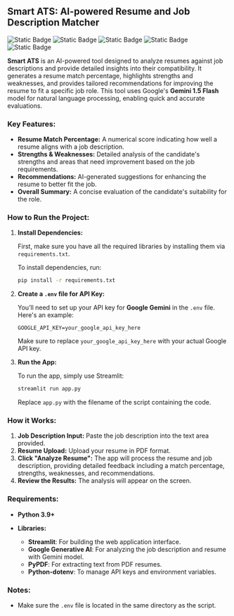 ## Smart ATS: AI-powered Resume and Job Description Matcher
![Static Badge](https://img.shields.io/badge/Python-3.9+-blue?logo=python&labelColor=lightblue&link=https%3A%2F%2Fwww.python.org%2Fdownloads%2F)
![Static Badge](https://img.shields.io/badge/Streamlit-lightblue?logo=streamlit&link=https%3A%2F%2Fdocs.streamlit.io%2F)
![Static Badge](https://img.shields.io/badge/PyPDF-red)
![Static Badge](https://img.shields.io/badge/Gemini-1.5%20Flash-white?logo=googlegemini&logoColor=%2300B0FF&labelColor=white)
![Static Badge](https://img.shields.io/badge/.ENV-white?logo=dotenv)


**Smart ATS** is an AI-powered tool designed to analyze resumes against job descriptions and provide detailed insights into their compatibility. It generates a resume match percentage, highlights strengths and weaknesses, and provides tailored recommendations for improving the resume to fit a specific job role. This tool uses Google's **Gemini 1.5 Flash** model for natural language processing, enabling quick and accurate evaluations.

### Key Features:

* **Resume Match Percentage:** A numerical score indicating how well a resume aligns with a job description.
* **Strengths & Weaknesses:** Detailed analysis of the candidate's strengths and areas that need improvement based on the job requirements.
* **Recommendations:** AI-generated suggestions for enhancing the resume to better fit the job.
* **Overall Summary:** A concise evaluation of the candidate's suitability for the role.

### How to Run the Project:

1. **Install Dependencies:**

   First, make sure you have all the required libraries by installing them via `requirements.txt`.

   To install dependencies, run:

   ```bash
   pip install -r requirements.txt
   ```

2. **Create a `.env` file for API Key:**

   You’ll need to set up your API key for **Google Gemini** in the `.env` file. Here's an example:

   ```dotenv
   GOOGLE_API_KEY=your_google_api_key_here
   ```

   Make sure to replace `your_google_api_key_here` with your actual Google API key.

3. **Run the App:**

   To run the app, simply use Streamlit:

   ```bash
   streamlit run app.py
   ```

   Replace `app.py` with the filename of the script containing the code.

### How it Works:

1. **Job Description Input:** Paste the job description into the text area provided.
2. **Resume Upload:** Upload your resume in PDF format.
3. **Click "Analyze Resume":** The app will process the resume and job description, providing detailed feedback including a match percentage, strengths, weaknesses, and recommendations.
4. **Review the Results:** The analysis will appear on the screen.

### Requirements:

* **Python 3.9+**
* **Libraries:**

  * **Streamlit**: For building the web application interface.
  * **Google Generative AI**: For analyzing the job description and resume with Gemini model.
  * **PyPDF**: For extracting text from PDF resumes.
  * **Python-dotenv**: To manage API keys and environment variables.

### Notes:

* Make sure the `.env` file is located in the same directory as the script.

